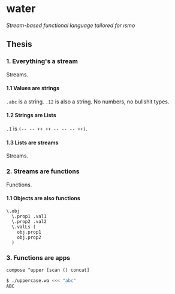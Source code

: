 # water

*Stream-based functional language tailored for ısmo*

## Thesis

### 1. Everything's a stream
Streams.

#### 1.1 Values are strings
`.abc` is a string. `.12` is also a string. No numbers, no bullshit types.

#### 1.2 Strings are Lists
`.1` is `(-- -- ++ ++ -- -- -- ++)`.

#### 1.3 Lists are streams
Streams.

### 2. Streams are functions
Functions.

#### 1.1 Objects are also functions
```wa
\.obj
  \.prop1 .val1
  \.prop2 .val2
  \.valLs (
    obj.prop1
    obj.prop2
  )
```

### 3. Functions are apps
```wa
compose ^upper [scan () concat]
```

```sh
$ ./uppercase.wa <<< "abc"
ABC
```
